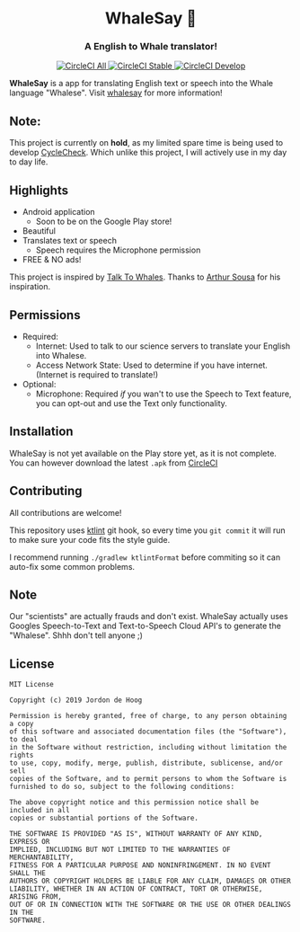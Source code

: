 <h1 align="center" style="border-bottom: none;">WhaleSay 🐳</h1>
<h3 align="center">A English to Whale translator!</h3>
<p align="center">
  <a href="https://circleci.com/gh/worldturtlemedia/whalesay">
    <img alt="CircleCI All" src="https://img.shields.io/circleci/project/github/worldturtlemedia/whalesay.svg">
  </a>
  <a href="https://circleci.com/gh/worldturtlemedia/whalesay/tree/master">
    <img alt="CircleCI Stable" src="https://img.shields.io/circleci/project/github/worldturtlemedia/whalesay/master.svg">
  </a>
  <a href="https://circleci.com/gh/worldturtlemedia/whalesay/tree/develop">
    <img alt="CircleCI Develop" src="https://img.shields.io/circleci/project/github/worldturtlemedia/whalesay/develop.svg">
  </a>
</p>

**WhaleSay** is a app for translating English text or speech into the Whale language "Whalese".  Visit [whalesay](https://whalesay.ca) for more information!

## Note:

This project is currently on **hold**, as my limited spare time is being used to develop [CycleCheck](https://github.com/cyclecheck/).  Which unlike this project, I will actively use in my day to day life.

## Highlights

- Android application
  - Soon to be on the Google Play store!
- Beautiful
- Translates text or speech
  - Speech requires the Microphone permission
- FREE & NO ads!

This project is inspired by [Talk To Whales](https://talktowhales.com/). Thanks to [Arthur Sousa](http://arthursousa.com/) for his inspiration.

## Permissions

- Required:
  - Internet: Used to talk to our science servers to translate your English into Whalese.
  - Access Network State: Used to determine if you have internet. (Internet is required to translate!)
- Optional:
  - Microphone: Required _if_ you wan't to use the Speech to Text feature, you can opt-out and use the Text only functionality.

## Installation

WhaleSay is not yet available on the Play store yet, as it is not complete.  You can however download the latest `.apk` from [CircleCI](https://circleci.com/gh/worldturtlemedia/whalesay)

## Contributing

All contributions are welcome!

This repository uses [ktlint](https://github.com/shyiko/ktlint) git hook, so every time you `git commit` it will run to make sure your code fits the style guide.

I recommend running `./gradlew ktlintFormat` before commiting so it can auto-fix some common problems.

## Note

Our "scientists" are actually frauds and don't exist.  WhaleSay actually uses Googles Speech-to-Text and Text-to-Speech Cloud API's to generate the "Whalese".  Shhh don't tell anyone ;)

## License

```text
MIT License

Copyright (c) 2019 Jordon de Hoog

Permission is hereby granted, free of charge, to any person obtaining a copy
of this software and associated documentation files (the "Software"), to deal
in the Software without restriction, including without limitation the rights
to use, copy, modify, merge, publish, distribute, sublicense, and/or sell
copies of the Software, and to permit persons to whom the Software is
furnished to do so, subject to the following conditions:

The above copyright notice and this permission notice shall be included in all
copies or substantial portions of the Software.

THE SOFTWARE IS PROVIDED "AS IS", WITHOUT WARRANTY OF ANY KIND, EXPRESS OR
IMPLIED, INCLUDING BUT NOT LIMITED TO THE WARRANTIES OF MERCHANTABILITY,
FITNESS FOR A PARTICULAR PURPOSE AND NONINFRINGEMENT. IN NO EVENT SHALL THE
AUTHORS OR COPYRIGHT HOLDERS BE LIABLE FOR ANY CLAIM, DAMAGES OR OTHER
LIABILITY, WHETHER IN AN ACTION OF CONTRACT, TORT OR OTHERWISE, ARISING FROM,
OUT OF OR IN CONNECTION WITH THE SOFTWARE OR THE USE OR OTHER DEALINGS IN THE
SOFTWARE.
```

